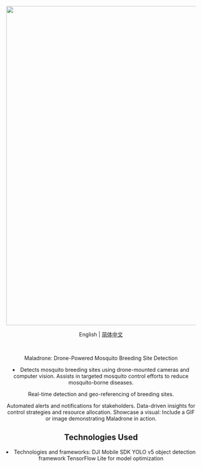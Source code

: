 <div align="center">
  <p>
    <a align="center" href="https://www.hotspotaerial.com/blogs/Maladrone/" target="_blank">
      <img width="850" src=""></a>
  </p>

  English | [简体中文](.github/README_cn.md)
  <br>
 

  <br>
  <p>
    Maladrone: Drone-Powered Mosquito Breeding Site Detection

<li>
Detects mosquito breeding sites using drone-mounted cameras and computer vision.
Assists in targeted mosquito control efforts to reduce mosquito-borne diseases.
  </li>
  
Real-time detection and geo-referencing of breeding sites.

Automated alerts and notifications for stakeholders.
Data-driven insights for control strategies and resource allocation.
Showcase a visual:
Include a GIF or image demonstrating Maladrone in action.
## Technologies Used
<li>
Technologies and frameworks:
DJI Mobile SDK
YOLO v5 object detection framework
TensorFlow Lite for model optimization
</li>
   
 
</div>

